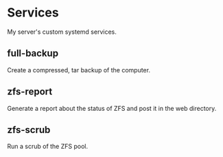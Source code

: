 Services
========

My server's custom systemd services.

full-backup
-----------

Create a compressed, tar backup of the computer.

zfs-report
----------

Generate a report about the status of ZFS and post it in the web directory.

zfs-scrub
---------

Run a scrub of the ZFS pool.

